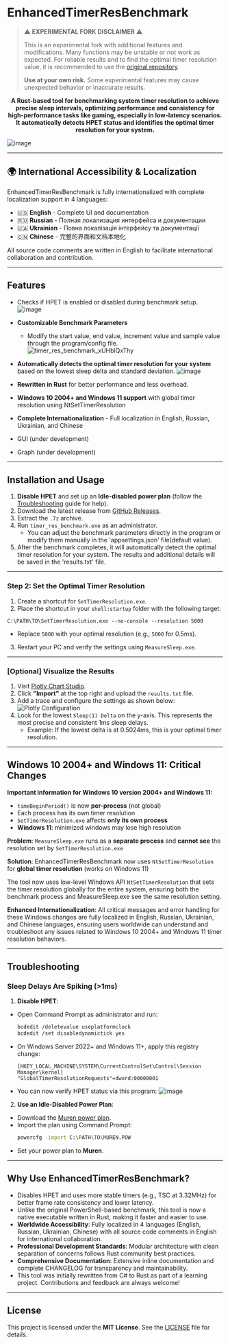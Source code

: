 # EnhancedTimerResBenchmark

> ⚠️ **EXPERIMENTAL FORK DISCLAIMER** ⚠️
> 
> This is an experimental fork with additional features and modifications. Many functions may be unstable or not work as expected. 
> For reliable results and to find the optimal timer resolution value, it is recommended to use the [original repository](https://github.com/SwiftyPop/TimerResBenchmark).
> 
> **Use at your own risk.** Some experimental features may cause unexpected behavior or inaccurate results.

<p align="center"><b>A Rust-based tool for benchmarking system timer resolution to achieve precise sleep intervals, optimizing performance and consistency for high-performance tasks like gaming, especially in low-latency scenarios. It automatically detects HPET status and identifies the optimal timer resolution for your system.</b></p>

![image](https://github.com/user-attachments/assets/72b39d18-94a8-4312-b7ac-d86f773520ce)


---

## 🌍 International Accessibility & Localization

EnhancedTimerResBenchmark is fully internationalized with complete localization support in 4 languages:

- 🇺🇸 **English** - Complete UI and documentation
- 🇷🇺 **Russian** - Полная локализация интерфейса и документации
- 🇺🇦 **Ukrainian** - Повна локалізація інтерфейсу та документації
- 🇨🇳 **Chinese** - 完整的界面和文档本地化

All source code comments are written in English to facilitate international collaboration and contribution.

---

## Features
- Checks if HPET is enabled or disabled during benchmark setup.
 ![image](https://github.com/user-attachments/assets/6ce5c4d0-98b1-420c-87d5-e5a1f68ba81d)
- **Customizable Benchmark Parameters**
   - Modify the start value, end value, increment value and sample value through the program/config file.
     ![timer_res_benchmark_xUHblQxThy](https://github.com/user-attachments/assets/a289bd81-ee0f-4c14-af3e-fe21c590b927)

- **Automatically detects the optimal timer resolution for your system** based on the lowest sleep delta and standard deviation.
  ![image](https://github.com/user-attachments/assets/c6cac925-f872-4ae7-b355-e203ce1996af)

- **Rewritten in Rust** for better performance and less overhead.
- **Windows 10 2004+ and Windows 11 support** with global timer resolution using NtSetTimerResolution
- **Complete Internationalization** - Full localization in English, Russian, Ukrainian, and Chinese
- GUI (under development)
- Graph (under development)

---

## Installation and Usage

1. **Disable HPET** and set up an **Idle-disabled power plan** (follow the [Troubleshooting](https://github.com/SwiftyPop/EnhancedTimerResBenchmark/tree/main?tab=readme-ov-file#troubleshooting) guide for help).
2. Download the latest release from [GitHub Releases](https://github.com/SwiftyPop/EnhancedTimerResBenchmark/releases).
3. Extract the `.7z` archive.
4. Run `timer_res_benchmark.exe` as an administrator.
   - You can adjust the benchmark parameters directly in the program or modify them manually in the 'appsettings.json' file(default value).
5. After the benchmark completes, it will automatically detect the optimal timer resolution for your system. The results and additional details will be saved in the 'results.txt' file.

---

### Step 2: Set the Optimal Timer Resolution
1. Create a shortcut for `SetTimerResolution.exe`.
2. Place the shortcut in your `shell:startup` folder with the following target:
```
C:\PATH\TO\SetTimerResolution.exe --no-console --resolution 5000
```
- Replace `5000` with your optimal resolution (e.g., `5000` for 0.5ms).
3. Restart your PC and verify the settings using `MeasureSleep.exe`.

---
### [Optional] Visualize the Results
1. Visit [Plotly Chart Studio](https://chart-studio.plotly.com/create/#/).
2. Click **"Import"** at the top right and upload the `results.txt` file.
3. Add a trace and configure the settings as shown below:
   ![Plotly Configuration](https://github.com/SwiftyPop/EnhancedTimerResBenchmark/assets/90952326/9f08eb09-7e1a-41f5-819e-10bd41444cd9)
4. Look for the lowest `Sleep(1) Delta` on the y-axis. This represents the most precise and consistent 1ms sleep delays.
   - Example: If the lowest delta is at 0.5024ms, this is your optimal timer resolution.

---

## Windows 10 2004+ and Windows 11: Critical Changes

**Important information for Windows 10 version 2004+ and Windows 11:**

- `timeBeginPeriod()` is now **per-process** (not global)
- Each process has its own timer resolution
- `SetTimerResolution.exe` affects **only its own process**
- **Windows 11**: minimized windows may lose high resolution

**Problem**: `MeasureSleep.exe` runs as a **separate process** and **cannot see** the resolution set by `SetTimerResolution.exe`

**Solution**: EnhancedTimerResBenchmark now uses `NtSetTimerResolution` for **global timer resolution** (works on Windows 11)

The tool now uses low-level Windows API `NtSetTimerResolution` that sets the timer resolution globally for the entire system, ensuring both the benchmark process and MeasureSleep.exe see the same resolution setting.

**Enhanced Internationalization**: All critical messages and error handling for these Windows changes are fully localized in English, Russian, Ukrainian, and Chinese languages, ensuring users worldwide can understand and troubleshoot any issues related to Windows 10 2004+ and Windows 11 timer resolution behaviors.

---

## Troubleshooting

### Sleep Delays Are Spiking (>1ms)
1. **Disable HPET**:
- Open Command Prompt as administrator and run:
  ```bash
  bcdedit /deletevalue useplatformclock
  bcdedit /set disabledynamictick yes
  ```
- On Windows Server 2022+ and Windows 11+, apply this registry change:
  ```plaintext
  [HKEY_LOCAL_MACHINE\SYSTEM\CurrentControlSet\Control\Session Manager\kernel]
  "GlobalTimerResolutionRequests"=dword:00000001
  ```
- You can now verify HPET status via this program:
![image](https://github.com/user-attachments/assets/6ce5c4d0-98b1-420c-87d5-e5a1f68ba81d)


2. **Use an Idle-Disabled Power Plan**:
- Download the [Muren power plan](https://www.mediafire.com/file/39yxlxpbkyjg3qa/Muren.pow/file).
- Import the plan using Command Prompt:
  ```bash
  powercfg -import C:\PATH\TO\MUREN.POW
  ```
- Set your power plan to **Muren**.

---

## Why Use EnhancedTimerResBenchmark?

- Disables HPET and uses more stable timers (e.g., TSC at 3.32MHz) for better frame rate consistency and lower latency.
- Unlike the original PowerShell-based benchmark, this tool is now a native executable written in Rust, making it faster and easier to use.
- **Worldwide Accessibility**: Fully localized in 4 languages (English, Russian, Ukrainian, Chinese) with all source code comments in English for international collaboration.
- **Professional Development Standards**: Modular architecture with clean separation of concerns follows Rust community best practices.
- **Comprehensive Documentation**: Extensive inline documentation and complete CHANGELOG for transparency and maintainability.
- This tool was initially rewritten from C# to Rust as part of a learning project. Contributions and feedback are always welcome!

---

## License
This project is licensed under the **MIT License**. See the [LICENSE](https://github.com/SwiftyPop/EnhancedTimerResBenchmark/blob/master/LICENSE) file for details.
